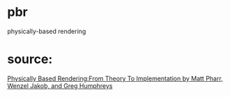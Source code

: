 # pbr
physically-based rendering


# source:
[Physically Based Rendering:From Theory To Implementation by Matt Pharr, Wenzel Jakob, and Greg Humphreys](https://pbr-book.org/)
